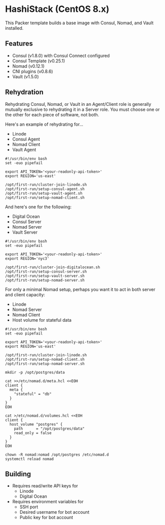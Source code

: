 # HashiStack (CentOS 8.x)

This Packer template builds a base image with Consul, Nomad, and Vault installed.

## Features

- Consul (v1.8.0) with Consul Connect configured
- Consul Template (v0.25.1)
- Nomad (v0.12.1)
- CNI plugins (v0.8.6)
- Vault (v1.5.0)

## Rehydration

Rehydrating Consul, Nomad, or Vault in an Agent/Client role is generally mutually exclusive to rehydrating it in a Server role. You must choose one or the other for each piece of software, not both.

Here's an example of rehydrating for...

- Linode
- Consul Agent
- Nomad Client
- Vault Agent

```
#!/usr/bin/env bash
set -euo pipefail

export API_TOKEN='<your-readonly-api-token>'
export REGION='us-east'

/opt/first-run/cluster-join-linode.sh
/opt/first-run/setup-consul-agent.sh
/opt/first-run/setup-vault-agent.sh
/opt/first-run/setup-nomad-client.sh
```

And here's one for the following:

- Digital Ocean
- Consul Server
- Nomad Server
- Vault Server

```
#!/usr/bin/env bash
set -euo pipefail

export API_TOKEN='<your-readonly-api-token>'
export REGION='nyc3'

/opt/first-run/cluster-join-digitalocean.sh
/opt/first-run/setup-consul-server.sh
/opt/first-run/setup-vault-server.sh
/opt/first-run/setup-nomad-server.sh
```

For only a minimal Nomad setup, perhaps you want it to act in both server and client capacity:

- Linode
- Nomad Server
- Nomad Client
- Host volume for stateful data

```
#!/usr/bin/env bash
set -euo pipefail

export API_TOKEN='<your-readonly-api-token>'
export REGION='us-east'

/opt/first-run/cluster-join-linode.sh
/opt/first-run/setup-nomad-client.sh
/opt/first-run/setup-nomad-server.sh

mkdir -p /opt/postgres/data

cat >>/etc/nomad.d/meta.hcl <<EOH
client {
  meta {
    "stateful" = "db"
  }
}
EOH

cat >/etc/nomad.d/volumes.hcl <<EOH
client {
  host_volume "postgres" {
    path      = "/opt/postgres/data"
    read_only = false
  }
}
EOH

chown -R nomad:nomad /opt/postgres /etc/nomad.d
systemctl reload nomad
```

## Building

- Requires read/write API keys for
  - Linode
  - Digital Ocean
- Requires environment variables for
  - SSH port
  - Desired username for bot account
  - Public key for bot account
